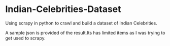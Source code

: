 # Indian-Celebrities-Dataset
Using scrapy in python to crawl and build a dataset of Indian Celebrities.

A sample json is provided of the result.Its has limited items as I was trying to get used to scrapy. 

